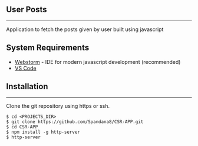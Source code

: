 ## User Posts

---

Application to fetch the posts given by user built using javascript

## System Requirements

- [Webstorm](https://www.jetbrains.com/webstorm/) - IDE for modern javascript development (recommended)
- [VS Code](https://code.visualstudio.com/)

## Installation

---

Clone the git repository using https or ssh.

```
$ cd <PROJECTS_DIR>
$ git clone https://github.com/Spandana8/CSR-APP.git
$ cd CSR-APP
$ npm install -g http-server
$ http-server
```